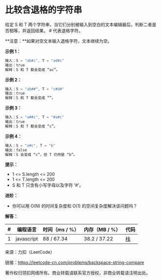 # 比较含退格的字符串

给定 S 和 T 两个字符串，当它们分别被输入到空白的文本编辑器后，判断二者是否相等，并返回结果。 # 代表退格字符。

**注意：**如果对空文本输入退格字符，文本继续为空。

**示例 1：**

``` javascript
输入：S = "ab#c", T = "ad#c"
输出：true
解释：S 和 T 都会变成 “ac”。
```

**示例 2：**

``` javascript
输入：S = "ab##", T = "c#d#"
输出：true
解释：S 和 T 都会变成 “”。
```

**示例 3：**

``` javascript
输入：S = "a##c", T = "#a#c"
输出：true
解释：S 和 T 都会变成 “c”。
```

**示例 4：**

``` javascript
输入：S = "a#c", T = "b"
输出：false
解释：S 会变成 “c”，但 T 仍然是 “b”。
```

**提示：**

- 1 <= S.length <= 200
- 1 <= T.length <= 200
- S 和 T 只含有小写字母以及字符 '#'。

**进阶：**

- 你可以用 O(N) 的时间复杂度和 O(1) 的空间复杂度解决该问题吗？

**解答：**

**#**|**编程语言**|**时间（ms / %）**|**内存（MB / %）**|**代码**
--|--|--|--|--
1|javascript|88 / 67.34|38.2 / 37.22|[栈](./javascript/ac_v1.js)

来源：力扣（LeetCode）

链接：https://leetcode-cn.com/problems/backspace-string-compare

著作权归领扣网络所有。商业转载请联系官方授权，非商业转载请注明出处。
